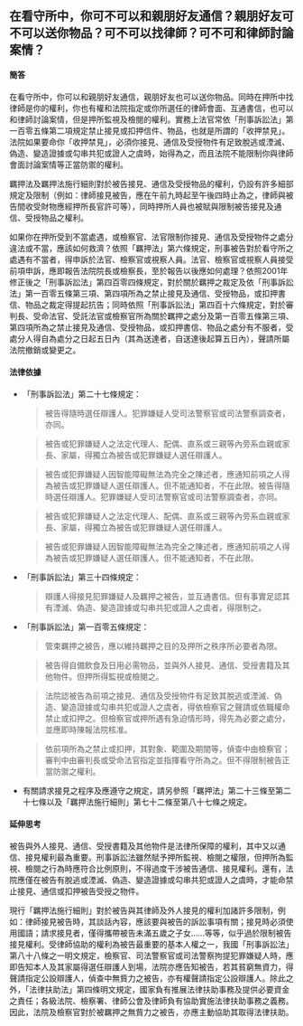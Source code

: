 ## 在看守所中，你可不可以和親朋好友通信？親朋好友可不可以送你物品？可不可以找律師？可不可和律師討論案情？

#### 簡答

在看守所中，你可以和親朋好友通信，親朋好友也可以送你物品。同時在押所中找律師是你的權利，你也有權和法院指定或你所選任的律師會面、互通書信，也可以和律師討論案情，但是押所監視及檢閱的權利。實務上法官常依「刑事訴訟法」第一百零五條第二項規定禁止接見或扣押信件、物品，也就是所謂的「收押禁見」。法院如果要命你「收押禁見」，必須你接見、通信及受授物件有足致脫逃或湮滅、偽造、變造證據或勾串共犯或證人之虞時，始得為之，而且法院不能限制你與律師會面討論案情等正當防禦的權利。

羈押法及羈押法施行細則對於被告接見、通信及受授物品的權利，仍設有許多細部規定及限制（例如：律師接見被告，應在午前九時起至午後四時止為之，律師與被告間收受財物應經押所長官許可等），同時押所人員也被賦與限制被告接見及通信、受授物品之權利。

如果你在押所受到不當處遇，或檢察官、法官限制你接見、通信及受授物件之處分違法或不當，應該如何救濟？依照「羈押法」第六條規定，刑事被告對於看守所之處遇有不當者，得申訴於法官、檢察官或視察人員。法官、檢察官或視察人員接受前項申訴，應即報告法院院長或檢察長，至於報告以後應如何處理？依照2001年修正後之「刑事訴訟法」第四百零四條規定，對於關於羈押之裁定及依「刑事訴訟法」第一百零五條第三項、第四項所為之禁止接見及通信、受授物品，或扣押書信、物品之裁定得提起抗告；同時依照「刑事訴訟法」第四百十六條規定，對於審判長、受命法官、受託法官或檢察官所為關於羈押之處分及第一百零五條第三項、第四項所為之禁止接見及通信、受授物品，或扣押書信、物品之處分有不服者，受處分人得自為處分之日起五日內（其為送達者，自送達後起算五日內），聲請所屬法院撤銷或變更之。

#### 法律依據

* 「刑事訴訟法」第二十七條規定： 

   > 被告得隨時選任辯護人。犯罪嫌疑人受司法警察官或司法警察調查者，亦同。

   > 被告或犯罪嫌疑人之法定代理人、配偶、直系或三親等內旁系血親或家長、家屬，得獨立為被告或犯罪嫌疑人選任辯護人。

   > 被告或犯罪嫌疑人因智能障礙無法為完全之陳述者，應通知前項之人得為被告或犯罪嫌疑人選任辯護人。但不能通知者，不在此限。被告得隨時選任辯護人。犯罪嫌疑人受司法警察官或司法警察調查者，亦同。

   > 被告或犯罪嫌疑人之法定代理人、配偶、直系或三親等內旁系血親或家長、家屬，得獨立為被告或犯罪嫌疑人選任辯護人。

   > 被告或犯罪嫌疑人因智能障礙無法為完全之陳述者，應通知前項之人得為被告或犯罪嫌疑人選任辯護人。但不能通知者，不在此限。

* 「刑事訴訟法」第三十四條規定：

   > 辯護人得接見犯罪嫌疑人及羈押之被告，並互通書信。但有事實足認其有湮滅、偽造、變造證據或勾串共犯或證人之虞者，得限制之。

* 「刑事訴訟法」第一百零五條規定：

   > 管束羈押之被告，應以維持羈押之目的及押所之秩序所必要者為限。

   > 被告得自備飲食及日用必需物品，並與外人接見、通信、受授書籍及其他物件。但押所得監視或檢閱之。

   > 法院認被告為前項之接見、通信及受授物件有足致其脫逃或湮滅、偽造、變造證據或勾串共犯或證人之虞者，得依檢察官之聲請或依職權命禁止或扣押之。但檢察官或押所遇有急迫情形時，得先為必要之處分，並應即時陳報法院核准。

   > 依前項所為之禁止或扣押，其對象、範圍及期間等，偵查中由檢察官；審判中由審判長或受命法官指定並指揮看守所為之。但不得限制被告正當防禦之權利。

* 有關請求接見之程序及應遵守之規定，請另參照「羈押法」第二十三條至第二十七條以及「羈押法施行細則」第七十二條至第八十七條之規定。

#### 延伸思考

被告與外人接見、通信、受授書籍及其他物件是法律所保障的權利，其中又以通信、接見權利最為重要。刑事訴訟法雖然賦予押所監視、檢閱之權限，但押所為監視、檢閱之行為時應符合比例原則，不得過度干涉被告通信、接見權利。還有，法院應僅在被告有脫逃或湮滅、偽造、變造證據或勾串共犯或證人之虞時，才能命禁止接見、通信或扣押被告受授之物件。

現行「羈押法施行細則」對於被告與其律師及外人接見的權利加諸許多限制，例如：律師接見被告時，其談話內容，應該要與被告的訴訟事項有關；接見時必須使用國語；請求接見者，僅得攜帶被告未滿五歲之子女……等等，似乎過於限制被告接見權利。受律師協助的權利為被告最重要的基本人權之一，我國「刑事訴訟法」第八十八條之一明文規定，檢察官、司法警察官或司法警察拘提犯罪嫌疑人時，應即告知本人及其家屬得選任辯護人到場，法院亦應告知被告，若其貧窮無資力，得聲請指定公設辯護人，偵查中無貲力之被告，亦有權聲請指定公設辯護人。除此之外，「法律扶助法」第四條明文規定，國家負有推展法律扶助事務及提供必要資金之責任；各級法院、檢察署、律師公會及律師負有協助實施法律扶助事務之義務。因此，法院及檢察官對於被羈押之無貲力之被告，亦應主動協助其取得法律扶助。
